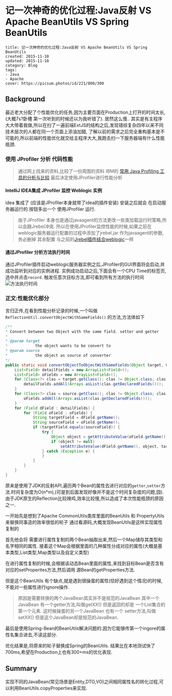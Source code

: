 # 记一次神奇的优化过程:Java反射 VS Apache BeanUtils VS Spring BeanUtils

```metadata
title: 记一次神奇的优化过程:Java反射 VS Apache BeanUtils VS Spring BeanUtils
created: 2015-11-10
updated: 2015-11-10
category: Blog
tags:
- Java
- Apache
cover: https://picsum.photos/id/221/800/300
```



## Background

最近老大分配了个性能优化的任务,因为主要页面在Production上打开的时间太长,(大概7s?卧槽 第一次听到的时候还以为我听错了).
居然这么慢..
其实是有主程序大大带着我做,所以在扫了一遍前端ExtJS的结构之后,发现错综复杂四年以来不同技术层次的人都在同一个页面上添油加醋,
了解以前的需求之后完全重构基本是不可能的,所以前端的性能优化就交给主程序大大,我跑去扫一下服务器端有什么性能瓶颈.


### 使用 JProfiler 分析 代码性能

> 通过网上找来的资料,比较了一份周围的资料
> IBM的 [常用 Java Profiling 工具的分析与比较](https://www.ibm.com/developerworks/cn/java/j-lo-profiling/)
> 最后决定使用JProfiler进行性能分析

#### IntelliJ IDEA集成 JProfiler 监控 Weblogic 实例

idea 集成了 (应该是JProfiler本身就带了idea的插件安装) 安装之后就会 在启动服务器运行的 按钮多出一个 使用JProfiler 运行.
> 由于JProfiler 本身也是通过javaagent的方法更改一些类加载运行时策略,所以会跟Jrebel冲突.
> 所以在使用JProfiler监控性能的时候,如果之前在weblogic服务器运行配置的过程中添加了jrebel.jar 作为javaagent的参数,务必删掉
> 其余配置 与之前的[Jrebel插件结合weblogic](https://blog.aquariuslt.com/2015/10/08/jrebel-configuration-with-weblogic-in-idea/)一样

#### 通过JProfiler 分析方法执行时间

通过JProfiler插件启动weblogic服务器实例之后,JProfiler的GUI界面将会启动,并成功监听到对应的实例进程.
实例成功启动之后,下面会有一个CPU Time的标签页,选中并点击`record`.
触发任意次目标方法,即可看到所有方法的执行时间
![方法执行时间](https://img.alicdn.com/tfscom/TB1Q_QmKpXXXXaAXpXXXXXXXXXX.png)



### 正文:性能优化部分

言归正传,在看到性能分析记录的时候,一个叫做
`ReflectionUtil.convertObjectWithSameFields()`
的方法,方法体如下
``` Java
/**
* Convert between two Object with the same field, setter and getter
*
* @param target
*            the object wants to be convert to
* @param source
*            the object as source of converter
*/
public static void convertObjectToObjectWithSameFields(Object target, Object source) {
    List<Field> detailFields = new ArrayList<Field>();
    List<Field> oFields = new ArrayList<Field>();
    for (Class<?> clas = target.getClass(); clas != Object.class; clas = clas.getSuperclass()) {
        detailFields.addAll(Arrays.asList(clas.getDeclaredFields()));
    }
    for (Class<?> clas = source.getClass(); clas != Object.class; clas = clas.getSuperclass()) {
        oFields.addAll(Arrays.asList(clas.getDeclaredFields()));
    }
    for (Field dField : detailFields) {
        for (Field oField : oFields) {
            String targetField = dField.getName();
            String sourceField = oField.getName();
            if (targetField.equals(sourceField)) {
                try {
                    Object object = getAttributeValue(oField.getName(), source, true);
                    if (object != null)
                        setAttributeValue(dField.getName(), object, target, object.getClass());
                } catch (Exception e) {
                }
            }
        }
    }
}
```
原来是使用了JDK的反射API,遍历两个Bean的属性去进行对应的`getter`,`setter`方法.时间复杂度为O(n*m),(可是到后面发现好像并不是这个时间复杂度的问题,囧).
由于JDK原生的Reflection比较辣鸡,效率比较慢,所以造成了本次性能瓶颈的原因之一.

一开始先是想到了Apache CommonUtils类库里面的BeanUtils 和 PropertyUtils来替换同事造的效率很低的轮子
通过看源码,大概发现BeanUtils是这样实现属性复制的

首先他会将 需要进行属性复制的两个Bean抽取出来,然后一个Map储存其类型和名字相同的属性.
接着这个Map会根据里面的几种属性分成对应的属性(大概是基本类型,List类型,Map类型以及自定义类型)

在进行属性复制的时候,会根据该动态Bean里面的属性,来找到目标Bean是否含有对应的setProperites方法,然后调用 源Bean的getProperties方法.

但是这个BeanUtils 有个缺点,就是遇到很操蛋的属性(恰好遇到这个情况)的时候,不能对一些属性进行ignore操作.

> 原因是需要转换的两个JavaBean其实并不是规范的JavaBean
> 其中一个JavaBean 有一个getter方法,叫做getXX() 但是返回的却是 一个List集合的第一个元素.
> 这时候操蛋的另一个JavaBean 也有一个 setter方法,叫做setXX() 但是这个JavaBean却是规范的JavaBean.

最后是使用Spring-Bean的BeanUtils解决问题的.因为它能够传第一个ingore的属性名集合进去,不读这部分.



优化结果是,将原来的轮子替换成Spring的BeanUtils.
结果比在本地测试快了700ms,希望在Production上也有300+ms的优化表现.






## Summary

实现不同的JavaBean(常见场景是Entity,DTO,VO)之间相同属性名的转化过程,可以利用BeanUtils.copyProperties来实现.

















